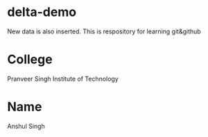 # delta-demo
New data is also inserted.
This is respository for learning git&amp;github
 
# College
Pranveer Singh Institute of Technology

# Name
Anshul Singh
